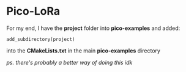 # Pico-LoRa
For my end, I have the **project** folder into **pico-examples** and added:
```
add_subdirectory(project)
```
into the **CMakeLists.txt** in the main **pico-examples** directory

*ps. there's probably a better way of doing this idk*